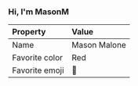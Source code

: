 ### Hi, I'm MasonM

| Property | Value |
|:---------------|:-----------------|
| Name | Mason Malone |
| Favorite color | Red |
| Favorite emoji | :milky_way: |
